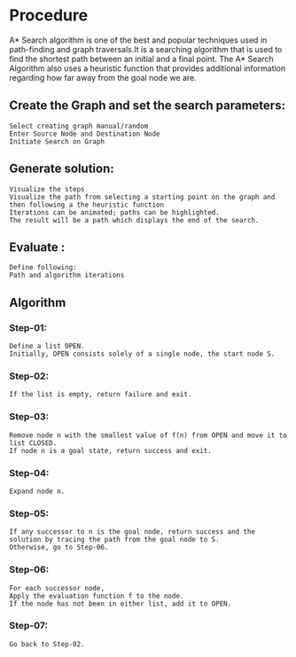 # Procedure
A* Search algorithm is one of the best and popular techniques used in path-finding and graph traversals.It is a searching algorithm that is used to find the shortest path between an initial and a final point.
The A* Search Algorithm also uses a heuristic function that provides additional information regarding how far away from the goal node we are.

## Create the Graph and set the search parameters:
    Select creating graph manual/random
    Enter Source Node and Destination Node
    Initiate Search on Graph
## Generate solution:
    Visualize the steps 
    Visualize the path from selecting a starting point on the graph and then following a the heuristic function
    Iterations can be animated; paths can be highlighted.
    The result will be a path which displays the end of the search.

## Evaluate :
    Define following:	
    Path and algorithm iterations
## Algorithm

### Step-01:
 
    Define a list OPEN.
    Initially, OPEN consists solely of a single node, the start node S.
 
### Step-02:
 
    If the list is empty, return failure and exit.
 
### Step-03:
 
    Remove node n with the smallest value of f(n) from OPEN and move it to list CLOSED.
    If node n is a goal state, return success and exit.
 
### Step-04:

    Expand node n.
 
### Step-05:
 
    If any successor to n is the goal node, return success and the solution by tracing the path from the goal node to S.
    Otherwise, go to Step-06.
 
### Step-06:
 
    For each successor node,
    Apply the evaluation function f to the node.
    If the node has not been in either list, add it to OPEN.
 
### Step-07:
    Go back to Step-02.
